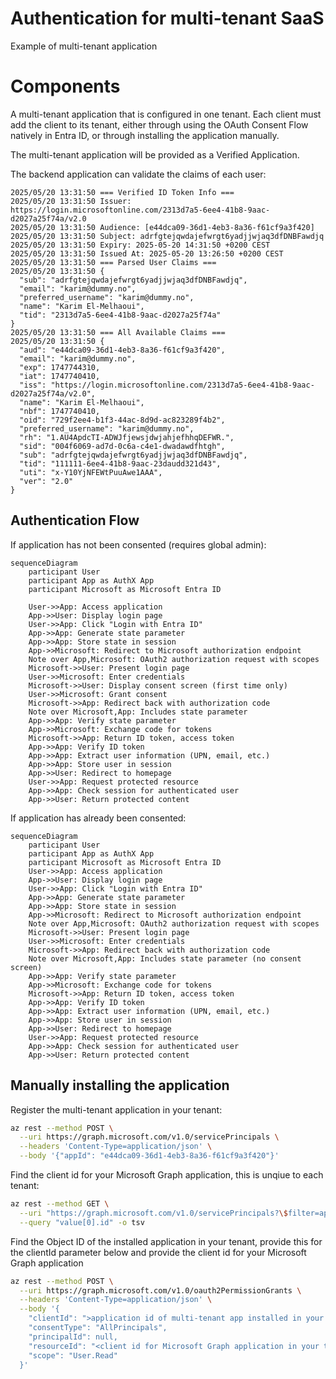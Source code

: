 # Authentication for multi-tenant SaaS

Example of multi-tenant application 

# Components
A multi-tenant application that is configured in one tenant. Each client must add the client to its tenant, either through using the OAuth Consent Flow natively in Entra ID, or through installing the application manually.

The multi-tenant application will be provided as a Verified Application.

The backend application can validate the claims of each user:

```
2025/05/20 13:31:50 === Verified ID Token Info ===
2025/05/20 13:31:50 Issuer: https://login.microsoftonline.com/2313d7a5-6ee4-41b8-9aac-d2027a25f74a/v2.0
2025/05/20 13:31:50 Audience: [e44dca09-36d1-4eb3-8a36-f61cf9a3f420]
2025/05/20 13:31:50 Subject: adrfgtejqwdajefwrgt6yadjjwjaq3dfDNBFawdjq
2025/05/20 13:31:50 Expiry: 2025-05-20 14:31:50 +0200 CEST
2025/05/20 13:31:50 Issued At: 2025-05-20 13:26:50 +0200 CEST
2025/05/20 13:31:50 === Parsed User Claims ===
2025/05/20 13:31:50 {
  "sub": "adrfgtejqwdajefwrgt6yadjjwjaq3dfDNBFawdjq",
  "email": "karim@dummy.no",
  "preferred_username": "karim@dummy.no",
  "name": "Karim El-Melhaoui",
  "tid": "2313d7a5-6ee4-41b8-9aac-d2027a25f74a"
}
2025/05/20 13:31:50 === All Available Claims ===
2025/05/20 13:31:50 {
  "aud": "e44dca09-36d1-4eb3-8a36-f61cf9a3f420",
  "email": "karim@dummy.no",
  "exp": 1747744310,
  "iat": 1747740410,
  "iss": "https://login.microsoftonline.com/2313d7a5-6ee4-41b8-9aac-d2027a25f74a/v2.0",
  "name": "Karim El-Melhaoui",
  "nbf": 1747740410,
  "oid": "729f2ee4-b1f3-44ac-8d9d-ac823289f4b2",
  "preferred_username": "karim@dummy.no",
  "rh": "1.AU4ApdcTI-ADWJfjewsjdwjahjefhhqDEFWR.",
  "sid": "004f6069-ad7d-0c6a-c4e1-dwadawdfhtgh",
  "sub": "adrfgtejqwdajefwrgt6yadjjwjaq3dfDNBFawdjq",
  "tid": "111111-6ee4-41b8-9aac-23daudd321d43",
  "uti": "x-Y10YjNFEWtPuuAwe1AAA",
  "ver": "2.0"
}
```

## Authentication Flow

If application has not been consented (requires global admin):

```mermaid
sequenceDiagram
    participant User
    participant App as AuthX App
    participant Microsoft as Microsoft Entra ID
    
    User->>App: Access application
    App->>User: Display login page
    User->>App: Click "Login with Entra ID"
    App->>App: Generate state parameter
    App->>App: Store state in session
    App->>Microsoft: Redirect to Microsoft authorization endpoint
    Note over App,Microsoft: OAuth2 authorization request with scopes
    Microsoft->>User: Present login page
    User->>Microsoft: Enter credentials
    Microsoft->>User: Display consent screen (first time only)
    User->>Microsoft: Grant consent
    Microsoft->>App: Redirect back with authorization code
    Note over Microsoft,App: Includes state parameter
    App->>App: Verify state parameter
    App->>Microsoft: Exchange code for tokens
    Microsoft->>App: Return ID token, access token
    App->>App: Verify ID token
    App->>App: Extract user information (UPN, email, etc.)
    App->>App: Store user in session
    App->>User: Redirect to homepage
    User->>App: Request protected resource
    App->>App: Check session for authenticated user
    App->>User: Return protected content
```

If application has already been consented:

```mermaid
sequenceDiagram
    participant User
    participant App as AuthX App
    participant Microsoft as Microsoft Entra ID
    User->>App: Access application
    App->>User: Display login page
    User->>App: Click "Login with Entra ID"
    App->>App: Generate state parameter
    App->>App: Store state in session
    App->>Microsoft: Redirect to Microsoft authorization endpoint
    Note over App,Microsoft: OAuth2 authorization request with scopes
    Microsoft->>User: Present login page
    User->>Microsoft: Enter credentials
    Microsoft->>App: Redirect back with authorization code
    Note over Microsoft,App: Includes state parameter (no consent screen)
    App->>App: Verify state parameter
    App->>Microsoft: Exchange code for tokens
    Microsoft->>App: Return ID token, access token
    App->>App: Verify ID token
    App->>App: Extract user information (UPN, email, etc.)
    App->>App: Store user in session
    App->>User: Redirect to homepage
    User->>App: Request protected resource
    App->>App: Check session for authenticated user
    App->>User: Return protected content
```

## Manually installing the application

Register the multi-tenant application in your tenant:

```bash
az rest --method POST \
  --uri https://graph.microsoft.com/v1.0/servicePrincipals \
  --headers 'Content-Type=application/json' \
  --body '{"appId": "e44dca09-36d1-4eb3-8a36-f61cf9a3f420"}'
```

Find the client id for your Microsoft Graph application, this is unqiue to each tenant:
```bash
az rest --method GET \
  --uri "https://graph.microsoft.com/v1.0/servicePrincipals?\$filter=appId eq '00000003-0000-0000-c000-000000000000'" \
  --query "value[0].id" -o tsv
```

Find the Object ID of the installed application in your tenant, provide this for the clientId parameter below and provide the client id for your Microsoft Graph application
```bash
az rest --method POST \
  --uri https://graph.microsoft.com/v1.0/oauth2PermissionGrants \
  --headers 'Content-Type=application/json' \
  --body '{
    "clientId": ">application id of multi-tenant app installed in your tenant>",
    "consentType": "AllPrincipals",
    "principalId": null,
    "resourceId": "<client id for Microsoft Graph application in your tenant>",
    "scope": "User.Read"
  }'
```

